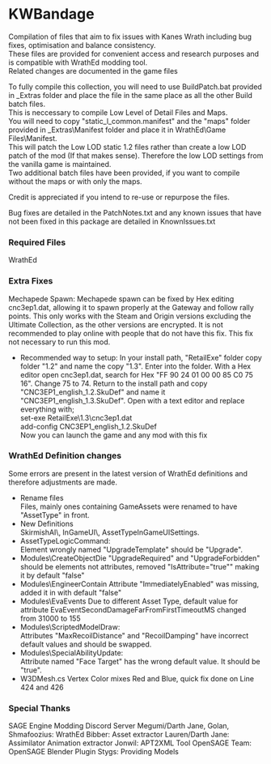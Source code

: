 # KWBandage
 Compilation of files that aim to fix issues with Kanes Wrath including bug fixes, optimisation and balance consistency.  
 These files are provided for convenient access and research purposes and is compatible with WrathEd modding tool.  
 Related changes are documented in the game files  
 
 To fully compile this collection, you will need to use BuildPatch.bat provided in _Extras folder and place the file in the same place as all the other Build batch files.  
 This is neccessary to compile Low Level of Detail Files and Maps.  
 You will need to copy "static_l_common.manifest" and the "maps" folder provided in _Extras\Manifest folder and place it in WrathEd\Game Files\Manifest.  
 This will patch the Low LOD static 1.2 files rather than create a low LOD patch of the mod (If that makes sense). Therefore the low LOD settings from the vanilla game is maintained.  
 Two additional batch files have been provided, if you want to compile without the maps or with only the maps.  

 Credit is appreciated if you intend to re-use or repurpose the files.
 
 Bug fixes are detailed in the PatchNotes.txt and any known issues that have not been fixed in this package are detailed in KnownIssues.txt
 
 ### Required Files
 WrathEd
 
 ### Extra Fixes
 Mechapede Spawn: Mechapede spawn can be fixed by Hex editing cnc3ep1.dat, allowing it to spawn properly at the Gateway and follow rally points. 
 This only works with the Steam and Origin versions excluding the Ultimate Collection, as the other versions are encrypted. 
 It is not recommended to play online with people that do not have this fix. This fix not necessary to run this mod.  
 * Recommended way to setup: In your install path, "RetailExe" folder copy folder "1.2" and name the copy "1.3". Enter into the folder. 
 With a Hex editor open cnc3ep1.dat, search for Hex "FF 90 24 01 00 00 85 C0 75 16". Change 75 to 74. Return to the install path and copy "CNC3EP1_english_1.2.SkuDef" and name it "CNC3EP1_english_1.3.SkuDef". 
 Open with a text editor and replace everything with;  
 set-exe RetailExe\1.3\cnc3ep1.dat  
 add-config CNC3EP1_english_1.2.SkuDef  
 Now you can launch the game and any mod with this fix
 
 ### WrathEd Definition changes
 Some errors are present in the latest version of WrathEd definitions and therefore adjustments are made.  
 * Rename files  
 Files, mainly ones containing GameAssets were renamed to have "AssetType" in front.  
 * New Definitions  
 SkirmishAI\\, InGameUI\\, AssetTypeInGameUISettings.  
 * AssetTypeLogicCommand:  
 Element wrongly named "UpgradeTemplate" should be "Upgrade".  
 * Modules\CreateObjectDie
 "UpgradeRequired" and "UpgradeForbidden" should be elements not attributes, removed "IsAttribute="true"" making it by default "false"
 * Modules\EngineerContain
 Attribute "ImmediatelyEnabled" was missing, added it in with default "false"
 * Modules\EvaEvents
 Due to different Asset Type, default value for attribute EvaEventSecondDamageFarFromFirstTimeoutMS changed from 31000 to 155
 * Modules\ScriptedModelDraw:  
 Attributes "MaxRecoilDistance" and "RecoilDamping" have incorrect default values and should be swapped.
 * Modules\SpecialAbilityUpdate:  
 Attribute named "Face Target" has the wrong default value. It should be "true".
 * W3DMesh.cs
 Vertex Color mixes Red and Blue, quick fix done on Line 424 and 426
 
 ### Special Thanks
 SAGE Engine Modding Discord Server
 Megumi/Darth Jane, Golan, Shmafoozius: WrathEd
 Bibber: Asset extractor
 Lauren/Darth Jane: Assimilator Animation extractor
 Jonwil: APT2XML Tool
 OpenSAGE Team: OpenSAGE Blender Plugin
 Stygs: Providing Models
 